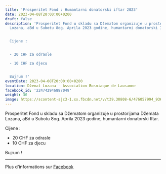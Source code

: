 ```yaml
---
title: 'Prosperitet Fond : Humantarni donatorski iftar 2023'
date: 2023-04-08T20:00:00+0200
draft: false
description: 'Prosperitet Fond u skladu sa Džematom organizuje u prostorijama Džemata
  Lozana, aBd u Subotu 8og. Aprila 2023 godine, humantarni donatorski Iftar.


  Cijene :


  - 20 CHF za odrasle

  - 10 CHF za djecu


  Bujrum !'
eventDate: 2023-04-08T20:00:00+0200
location: Džemat Lozana - Association Bosniaque de Lausanne
facebook_id: '224742946887049'
weight: 30
image: https://scontent-sjc3-1.xx.fbcdn.net/v/t39.30808-6/476057994_936635281930405_1135964331823661885_n.jpg?_nc_cat=106&ccb=1-7&_nc_sid=9e60e4&_nc_ohc=ytzMEqRGW_EQ7kNvwFaaftR&_nc_oc=Adm3IN4h1PCiKpwefmAOXx4Wgv-5oYXGZgJlBN3TWlMhEoMFOdnspzj60z2LkYxwPvk&_nc_zt=23&_nc_ht=scontent-sjc3-1.xx&edm=ABTKTjYEAAAA&_nc_gid=bTkYk_wCsMmwjqorMd_7SQ&oh=00_AfbENp-YjBPzPoJZTvNApxjgwshfQ6WU6DC4UXKMc34LNA&oe=68CFFDFD
---
```


Prosperitet Fond u skladu sa Džematom organizuje u prostorijama Džemata Lozana, aBd u Subotu 8og. Aprila 2023 godine, humantarni donatorski Iftar.

Cijene :

- 20 CHF za odrasle
- 10 CHF za djecu

Bujrum !

---

Plus d'informations sur [Facebook](https://facebook.com/events/224742946887049)